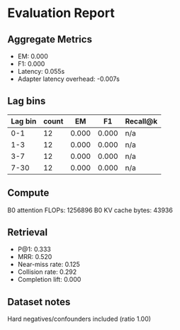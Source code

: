 # Evaluation Report

## Aggregate Metrics

- EM: 0.000
- F1: 0.000
- Latency: 0.055s
- Adapter latency overhead: -0.007s

## Lag bins
| Lag bin | count | EM | F1 | Recall@k |
| ------- | ----- | --- | --- | -------- |
| 0-1 | 12 | 0.000 | 0.000 | n/a |
| 1-3 | 12 | 0.000 | 0.000 | n/a |
| 3-7 | 12 | 0.000 | 0.000 | n/a |
| 7-30 | 12 | 0.000 | 0.000 | n/a |

## Compute
B0 attention FLOPs: 1256896
B0 KV cache bytes: 43936

## Retrieval
- P@1: 0.333
- MRR: 0.520
- Near-miss rate: 0.125
- Collision rate: 0.292
- Completion lift: 0.000

## Dataset notes
Hard negatives/confounders included (ratio 1.00)